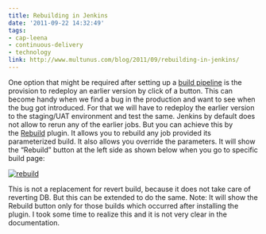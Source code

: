 ```yaml
---
title: Rebuilding in Jenkins
date: '2011-09-22 14:32:49'
tags:
- cap-leena
- continuous-delivery
- technology
link: http://www.multunus.com/blog/2011/09/rebuilding-in-jenkins/
---
```


One option that might be required after setting up a [build pipeline](http://www.multunus.com/2011/07/continuous-delivery-using-jenkins-build-pipeline/) is the provision to redeploy an earlier version by click of a button. This can become handy when we find a bug in the production and want to see when the bug got introduced. For that we will have to redeploy the earlier version to the staging/UAT environment and test the same. Jenkins by default does not allow to rerun any of the earlier jobs. But you can achieve this by the [Rebuild](https://wiki.jenkins-ci.org/display/JENKINS/Rebuild+Plugin) plugin. It allows you to rebuild any job provided its parameterized build. It also allows you override the parameters. It will show the “Rebuild” button at the left side as shown below when you go to specific build page:

[![rebuild](https://s3.amazonaws.com/multunus-website/uploads/2014/01/rebuild.png)](https://s3.amazonaws.com/multunus-website/uploads/2014/01/rebuild.png)

This is not a replacement for revert build, because it does not take care of reverting DB. But this can be extended to do the same. Note: It will show the Rebuild button only for those builds which occurred after installing the plugin. I took some time to realize this and it is not very clear in the documentation.
